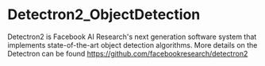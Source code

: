 # Detectron2_ObjectDetection

Detectron2 is Facebook AI Research's next generation software system that implements state-of-the-art object detection algorithms. More details on the Detectron can be found https://github.com/facebookresearch/detectron2
